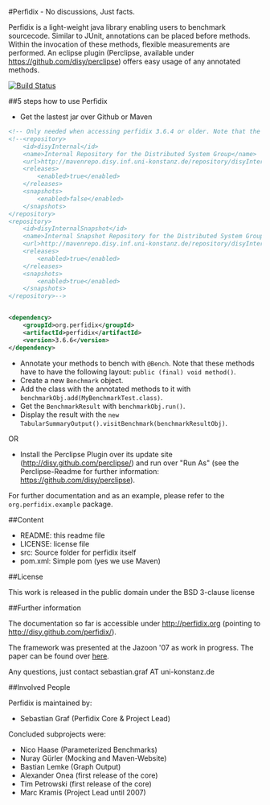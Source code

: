 #Perfidix - No discussions, Just facts.

Perfidix is a light-weight java library enabling users to benchmark sourcecode.
Similar to JUnit, annotations can be placed before methods.
Within the invocation of these methods, flexible measurements are performed.
An eclipse plugin (Perclipse, available under https://github.com/disy/perclipse) offers easy usage of any annotated methods.

[![Build Status](https://secure.travis-ci.org/sebastiangraf/perfidix.png)](http://travis-ci.org/sebastiangraf/perfidix)

##5 steps how to use Perfidix

* Get the lastest jar over Github or Maven

```xml
<!-- Only needed when accessing perfidix 3.6.4 or older. Note that the group changed within 3.6.5 from "perfidix" to "org.perfidix" -->
<!--<repository>
	<id>disyInternal</id>
	<name>Internal Repository for the Distributed System Group</name>
	<url>http://mavenrepo.disy.inf.uni-konstanz.de/repository/disyInternal</url>
	<releases>
		<enabled>true</enabled>
	</releases>
	<snapshots>
		<enabled>false</enabled>
	</snapshots>
</repository>
<repository>
	<id>disyInternalSnapshot</id>
	<name>Internal Snapshot Repository for the Distributed System Group</name>
	<url>http://mavenrepo.disy.inf.uni-konstanz.de/repository/disyInternalSnapshot</url>
	<releases>
		<enabled>true</enabled>
	</releases>
	<snapshots>
		<enabled>true</enabled>
	</snapshots>
</repository>-->


<dependency>
	<groupId>org.perfidix</groupId>
	<artifactId>perfidix</artifactId>
	<version>3.6.6</version>
</dependency>
```

* Annotate your methods to bench with `@Bench`. Note that these methods have to have the following layout: `public (final) void method()`. 
* Create a new `Benchmark` object.
* Add the class with the annotated methods to it with `benchmarkObj.add(MyBenchmarkTest.class)`.
* Get the `BenchmarkResult` with `benchmarkObj.run()`.
* Display the result with the `new TabularSummaryOutput().visitBenchmark(benchmarkResultObj)`. 

OR

* Install the Perclipse Plugin over its update site (http://disy.github.com/perclipse/) and run over "Run As" (see the Perclipse-Readme for further information: https://github.com/disy/perclipse).

For further documentation and as an example, please refer to the `org.perfidix.example` package.

##Content

* README:					this readme file
* LICENSE:	 				license file
* src:						Source folder for perfidix itself
* pom.xml:					Simple pom (yes we use Maven)

##License

This work is released in the public domain under the BSD 3-clause license

##Further information

The documentation so far is accessible under http://perfidix.org (pointing to http://disy.github.com/perfidix/).

The framework was presented at the Jazoon '07 as work in progress. The paper can be found over [here](http://nbn-resolving.de/urn:nbn:de:bsz:352-opus-84446).


Any questions, just contact sebastian.graf AT uni-konstanz.de

##Involved People

Perfidix is maintained by:

* Sebastian Graf (Perfidix Core & Project Lead)

Concluded subprojects were:

* Nico Haase (Parameterized Benchmarks)
* Nuray Gürler (Mocking and Maven-Website)
* Bastian Lemke (Graph Output)
* Alexander Onea (first release of the core)
* Tim Petrowski (first release of the core)
* Marc Kramis (Project Lead until 2007)


